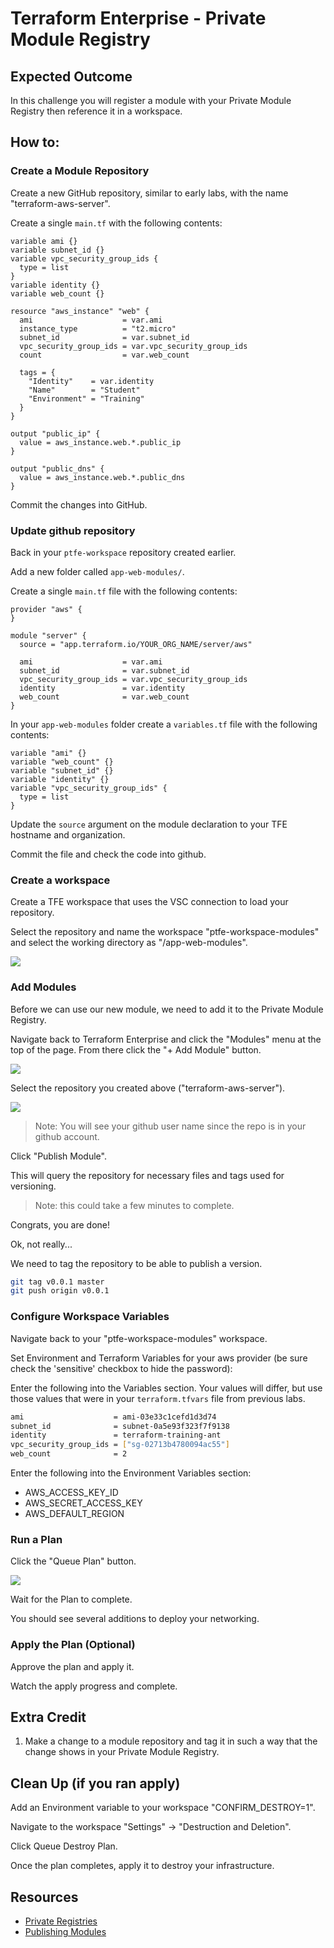 # Terraform Enterprise - Private Module Registry

## Expected Outcome

In this challenge you will register a module with your Private Module Registry then reference it in a workspace.

## How to:

### Create a Module Repository

Create a new GitHub repository, similar to early labs, with the name "terraform-aws-server".

Create a single `main.tf` with the following contents:

```hcl
variable ami {}
variable subnet_id {}
variable vpc_security_group_ids {
  type = list
}
variable identity {}
variable web_count {}

resource "aws_instance" "web" {
  ami                    = var.ami
  instance_type          = "t2.micro"
  subnet_id              = var.subnet_id
  vpc_security_group_ids = var.vpc_security_group_ids
  count                  = var.web_count

  tags = {
    "Identity"    = var.identity
    "Name"        = "Student"
    "Environment" = "Training"
  }
}

output "public_ip" {
  value = aws_instance.web.*.public_ip
}

output "public_dns" {
  value = aws_instance.web.*.public_dns
}
```

Commit the changes into GitHub.

### Update github repository

Back in your `ptfe-workspace` repository created earlier.

Add a new folder called `app-web-modules/`.

Create a single `main.tf` file with the following contents:

```hcl
provider "aws" {
}

module "server" {
  source = "app.terraform.io/YOUR_ORG_NAME/server/aws"

  ami                    = var.ami
  subnet_id              = var.subnet_id
  vpc_security_group_ids = var.vpc_security_group_ids
  identity               = var.identity
  web_count              = var.web_count
}
```

In your `app-web-modules` folder create a `variables.tf` file with the following contents:

```hcl
variable "ami" {}
variable "web_count" {}
variable "subnet_id" {}
variable "identity" {}
variable "vpc_security_group_ids" {
  type = list
}
```

Update the `source` argument on the module declaration to your TFE hostname and organization.

Commit the file and check the code into github.

### Create a workspace

Create a TFE workspace that uses the VSC connection to load your repository.

Select the repository and name the workspace "ptfe-workspace-modules" and select the working directory as "/app-web-modules".

![](img/tfe-new-workspace.png)

### Add Modules

Before we can use our new module, we need to add it to the Private Module Registry.

Navigate back to Terraform Enterprise and click the "Modules" menu at the top of the page. From there click the "+ Add Module" button.

![](img/tfe-add-module.png)

Select the repository you created above ("terraform-aws-server").

![](img/tfe-select-module-repo.png)

> Note: You will see your github user name since the repo is in your github account.

Click "Publish Module".

This will query the repository for necessary files and tags used for versioning.

> Note: this could take a few minutes to complete.

Congrats, you are done!

Ok, not really...

We need to tag the repository to be able to publish a version.

```sh
git tag v0.0.1 master
git push origin v0.0.1
```

### Configure Workspace Variables

Navigate back to your "ptfe-workspace-modules" workspace.

Set Environment and Terraform Variables for your aws provider (be sure check the 'sensitive' checkbox to hide the password):

Enter the following into the Variables section.  Your values will differ, but use those values that were in your `terraform.tfvars` file from previous labs.

```sh
ami                    = ami-03e33c1cefd1d3d74
subnet_id              = subnet-0a5e93f323f7f9138
identity               = terraform-training-ant
vpc_security_group_ids = ["sg-02713b4780094ac55"]
web_count              = 2
```

Enter the following into the Environment Variables section:

- AWS_ACCESS_KEY_ID
- AWS_SECRET_ACCESS_KEY
- AWS_DEFAULT_REGION

### Run a Plan

Click the "Queue Plan" button.

![](img/tfe-queue-plan.png)

Wait for the Plan to complete.

You should see several additions to deploy your networking.

### Apply the Plan (Optional)

Approve the plan and apply it.

Watch the apply progress and complete.

## Extra Credit

1. Make a change to a module repository and tag it in such a way that the change shows in your Private Module Registry.

## Clean Up (if you ran apply)

Add an Environment variable to your workspace "CONFIRM_DESTROY=1".

Navigate to the workspace "Settings" -> "Destruction and Deletion".

Click Queue Destroy Plan.

Once the plan completes, apply it to destroy your infrastructure.

## Resources

- [Private Registries](https://www.terraform.io/docs/registry/private.html)
- [Publishing Modules](https://www.terraform.io/docs/registry/modules/publish.html)
